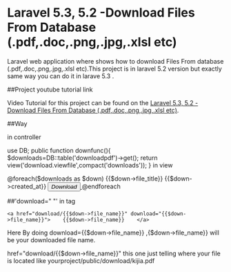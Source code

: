 # Laravel 5.3, 5.2 -Download Files From Database (.pdf,.doc,.png,.jpg,.xlsl etc)

Laravel web application where shows how to download Files From database (.pdf,.doc,.png,.jpg,.xlsl etc).This project is in laravel 5.2 version but exactly same  way you 
can do it in larave 5.3 .

##Project youtube tutorial link

Video Tutorial for this project can be found on the [Laravel 5.3, 5.2 -Download Files From Database (.pdf,.doc,.png,.jpg,.xlsl etc)](https://www.youtube.com/watch?v=AlnackyPJPY).


##Way

in controller

use DB;
public function downfunc(){
    	$downloads=DB::table('downloadpdf')->get();
    	return view('download.viewfile',compact('downloads'));
    }
 in view
 
 @foreach($downloads as $down)
		<tr>
			<td>{{$down->file_title}}</td>
			<td>{{$down->created_at}}</td>
			<td>
				<a href="download/{{$down->file_name}}" download="{{$down->file_name}}">
					<button type="button" class="btn btn-primary">
						<i class="glyphicon glyphicon-download">
							Download
						</i>
				   </button>
				</a>
			</td>
		</tr>
	@endforeach


##'download=" "' in <a> tag

```laravel
<a href="download/{{$down->file_name}}" download="{{$down->file_name}}">	{{$down->file_name}}	</a>
```

Here By doing download={{$down->file_name}} ,{$down->file_name}} will be your downloaded file name.

href="download/{{$down->file_name}}" this one just telling where your file is located like yourproject/public/download/kijia.pdf

